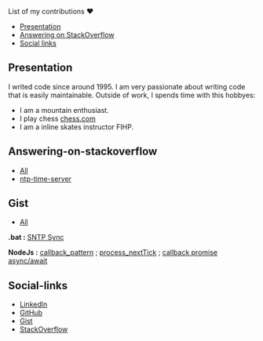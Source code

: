 
List of my contributions  ❤️


- [Presentation](#presentation)
- [Answering on StackOverflow](#answering-on-stackoverflow)
- [Social links](#social-links)

## Presentation
I writed code since around 1995.
I am very passionate about writing code that is easily maintainable.
Outside of work, I spends time with this hobbyes:

- I am a mountain enthusiast.
- I play chess [chess.com](https://scacchi.chess.com/members/view/thedom85)
- I am a inline skates instructor FIHP.

## Answering-on-stackoverflow
- [All](http://stackoverflow.com/users/4329376/domenico-zinzi)
- [ntp-time-server](https://stackoverflow.com/questions/22862236/how-to-sync-windows-time-from-a-ntp-time-server-in-command/35626035#35626035)

## Gist
- [All](https://gist.github.com/thedom85/)

**.bat :**  [SNTP Sync](https://gist.github.com/thedom85/dbeb58627adfb3d5c3af)

**NodeJs :** [callback_pattern](https://gist.github.com/thedom85/136a3884f48a37d3cbd7e8acf5a48a0b) ; [process_nextTick](https://gist.github.com/thedom85/7a6c6b6f54874f741137f18717c829e6) ; [callback promise async/await](https://gist.github.com/thedom85/bbc1a9368f4f64932aa54b8c1a0d6f9e.js)
## Social-links
- [LinkedIn](https://www.linkedin.com/in/domenico-zinzi-95875a37)
- [GitHub](https://github.com/thedom85/)
- [Gist](https://gist.github.com/thedom85/)
- [StackOverflow](http://stackoverflow.com/users/4329376/domenico-zinzi)



